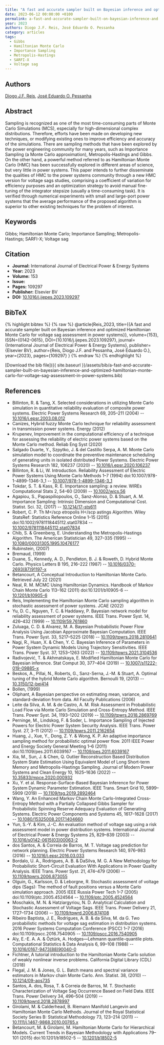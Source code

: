 ```yaml
---
title: "A fast and accurate sampler built on Bayesian inference and optimized Hamiltonian Monte Carlo for voltage sag assessment in power systems"
date: 2023-06-12 00:00:00 +0100
permalink: a-fast-and-accurate-sampler-built-on-bayesian-inference-and-optimized-hamiltonian-monte-carlo-for-voltage-sag-assessment-in-power-systems
year: 2023
authors: Diogo J.F. Reis, José Eduardo O. Pessanha
category: articles
tags:
  - Gibbs
  - Hamiltonian Monte Carlo
  - Importance Sampling
  - Metropolis-Hastings
  - SARFI-X
  - Voltage sag
---
```

 
## Authors
[Diogo J.F. Reis](authors/diogo-j-f-reis), [José Eduardo O. Pessanha](authors/jose-eduardo-o-pessanha)
 
## Abstract
Sampling is recognized as one of the most time-consuming parts of Monte Carlo Simulations (MCS), especially for high-dimensional complex distributions. Therefore, efforts have been made on developing new techniques, or modifying existing ones to improve efficiency and accuracy of the simulations. There are sampling methods that have been explored by the power engineering community for many years, such as Importance Sampling (a Monte Carlo approximation), Metropolis-Hastings and Gibbs. On the other hand, a powerful method referred to as Hamiltonian Monte Carlo (HMC) has been successfully explored in different areas of science, but very little in power systems. This paper intends to further disseminate the qualities of HMC to the power systems community through a new HMC version for voltage sags studies, comprising a coefficient of variation for efficiency purposes and an optimization strategy to avoid manual fine-tuning of the integrator stepsize (usually a time-consuming task). It is verified through numerical experiments with small and large-port power systems that the average performance of the proposed algorithm is superior to other existing techniques for the problem of interest.
 
## Keywords
Gibbs; Hamiltonian Monte Carlo; Importance Sampling; Metropolis-Hastings; SARFI-X; Voltage sag
 
## Citation
- **Journal:** International Journal of Electrical Power &amp; Energy Systems
- **Year:** 2023
- **Volume:** 153
- **Issue:** 
- **Pages:** 109297
- **Publisher:** Elsevier BV
- **DOI:** [10.1016/j.ijepes.2023.109297](https://doi.org/10.1016/j.ijepes.2023.109297)
 
## BibTeX
{% highlight bibtex %}
{% raw %}
@article{Reis_2023,
  title={{A fast and accurate sampler built on Bayesian inference and optimized Hamiltonian Monte Carlo for voltage sag assessment in power systems}},
  volume={153},
  ISSN={0142-0615},
  DOI={10.1016/j.ijepes.2023.109297},
  journal={International Journal of Electrical Power &amp; Energy Systems},
  publisher={Elsevier BV},
  author={Reis, Diogo J.F. and Pessanha, José Eduardo O.},
  year={2023},
  pages={109297}
}
{% endraw %}
{% endhighlight %}
 
[Download the bib file]({{ site.baseurl }}/assets/bib/a-fast-and-accurate-sampler-built-on-bayesian-inference-and-optimized-hamiltonian-monte-carlo-for-voltage-sag-assessment-in-power-systems.bib)
 
## References
- Billinton, R. & Tang, X. Selected considerations in utilizing Monte Carlo simulation in quantitative reliability evaluation of composite power systems. Electric Power Systems Research 69, 205–211 (2004) -- [10.1016/j.epsr.2003.08.012](https://doi.org/10.1016/j.epsr.2003.08.012)
- Canizes, Hybrid fuzzy Monte Carlo technique for reliability assessment in transmission power systems. Energy (2012)
- Krupenev, Improvement in the computational efficiency of a technique for assessing the reliability of electric power systems based on the Monte Carlo method. Reliab Eng Syst (2020)
- Salgado Duarte, Y., Szpytko, J. & del Castillo Serpa, A. M. Monte Carlo simulation model to coordinate the preventive maintenance scheduling of generating units in isolated distributed Power Systems. Electric Power Systems Research 182, 106237 (2020) -- [10.1016/j.epsr.2020.106237](https://doi.org/10.1016/j.epsr.2020.106237)
- Billinton, R. & Li, W. Introduction. Reliability Assessment of Electric Power Systems Using Monte Carlo Methods 1–7 (1994) doi:10.1007/978-1-4899-1346-3_1 -- [10.1007/978-1-4899-1346-3_1](https://doi.org/10.1007/978-1-4899-1346-3_1)
- Tokdar, S. T. & Kass, R. E. Importance sampling: a review. WIREs Computational Stats 2, 54–60 (2009) -- [10.1002/wics.56](https://doi.org/10.1002/wics.56)
- Agapiou, S., Papaspiliopoulos, O., Sanz-Alonso, D. & Stuart, A. M. Importance Sampling: Intrinsic Dimension and Computational Cost. Statist. Sci. 32, (2017) -- [10.1214/17-sts611](https://doi.org/10.1214/17-sts611)
- Robert, C. P. Th            <scp>M</scp            etropolis            <scp>H</scp            astings Algorithm. Wiley StatsRef: Statistics Reference Online 1–15 (2015) doi:10.1002/9781118445112.stat07834 -- [10.1002/9781118445112.stat07834](https://doi.org/10.1002/9781118445112.stat07834)
- Chib, S. & Greenberg, E. Understanding the Metropolis-Hastings Algorithm. The American Statistician 49, 327–335 (1995) -- [10.1080/00031305.1995.10476177](https://doi.org/10.1080/00031305.1995.10476177)
- Rubinstein, (2007)
- Bremaud, (1999)
- Duane, S., Kennedy, A. D., Pendleton, B. J. & Roweth, D. Hybrid Monte Carlo. Physics Letters B 195, 216–222 (1987) -- [10.1016/0370-2693(87)91197-x](https://doi.org/10.1016/0370-2693(87)91197-x)
- Betancourt, A Conceptual Introduction to Hamiltonian Monte Carlo. Retrieved July 22 (2021)
- Neal, R. M. MCMC Using Hamiltonian Dynamics. Handbook of Markov Chain Monte Carlo 113–162 (2011) doi:10.1201/b10905-6 -- [10.1201/b10905-6](https://doi.org/10.1201/b10905-6)
- Reis, Implementing the Hamiltonian Monte Carlo sampling algorithm in stochastic assessment of power systems. JCAE (2022)
- Yu, D. C., Nguyen, T. C. & Haddawy, P. Bayesian network model for reliability assessment of power systems. IEEE Trans. Power Syst. 14, 426–432 (1999) -- [10.1109/59.761860](https://doi.org/10.1109/59.761860)
- Zuluaga, C. D. & Alvarez, M. A. Bayesian Probabilistic Power Flow Analysis Using Jacobian Approximate Bayesian Computation. IEEE Trans. Power Syst. 33, 5217–5225 (2018) -- [10.1109/tpwrs.2018.2810641](https://doi.org/10.1109/tpwrs.2018.2810641)
- Nagi, R., Huan, X. & Chen, Y. C. Bayesian Inference of Parameters in Power System Dynamic Models Using Trajectory Sensitivities. IEEE Trans. Power Syst. 37, 1253–1263 (2022) -- [10.1109/tpwrs.2021.3104536](https://doi.org/10.1109/tpwrs.2021.3104536)
- Radivojević, T. & Akhmatskaya, E. Modified Hamiltonian Monte Carlo for Bayesian inference. Stat Comput 30, 377–404 (2019) -- [10.1007/s11222-019-09885-x](https://doi.org/10.1007/s11222-019-09885-x)
- Beskos, A., Pillai, N., Roberts, G., Sanz-Serna, J.-M. & Stuart, A. Optimal tuning of the hybrid Monte Carlo algorithm. Bernoulli 19, (2013) -- [10.3150/12-bej414](https://doi.org/10.3150/12-bej414)
- Bollen, (1999)
- Oliphant, A Bayesian perspective on estimating mean, variance, and standard-deviation from data. All Faculty Publications (2006)
- Leite da Silva, A. M. & de Castro, A. M. Risk Assessment in Probabilistic Load Flow via Monte Carlo Simulation and Cross-Entropy Method. IEEE Trans. Power Syst. 34, 1193–1202 (2019) -- [10.1109/tpwrs.2018.2869769](https://doi.org/10.1109/tpwrs.2018.2869769)
- Perninge, M., Lindskog, F. & Soder, L. Importance Sampling of Injected Powers for Electric Power System Security Analysis. IEEE Trans. Power Syst. 27, 3–11 (2012) -- [10.1109/tpwrs.2011.2162654](https://doi.org/10.1109/tpwrs.2011.2162654)
- Huang, J., Xue, Y., Dong, Z. Y. & Wong, K. P. An adaptive importance sampling method for probabilistic optimal power flow. 2011 IEEE Power and Energy Society General Meeting 1–6 (2011) doi:10.1109/pes.2011.6039167 -- [10.1109/pes.2011.6039167](https://doi.org/10.1109/pes.2011.6039167)
- Xia, M., Sun, J. & Chen, Q. Outlier Reconstruction Based Distribution System State Estimation Using Equivalent Model of Long Short-term Memory and Metropolis-Hastings Sampling. Journal of Modern Power Systems and Clean Energy 10, 1625–1636 (2022) -- [10.35833/mpce.2020.000932](https://doi.org/10.35833/mpce.2020.000932)
- Xu, Y. et al. Response-Surface-Based Bayesian Inference for Power System Dynamic Parameter Estimation. IEEE Trans. Smart Grid 10, 5899–5909 (2019) -- [10.1109/tsg.2019.2892464](https://doi.org/10.1109/tsg.2019.2892464)
- Wang, Y. An Enhanced Markov Chain Monte Carlo-Integrated Cross-Entropy Method with a Partially Collapsed Gibbs Sampler for Probabilistic Spinning Reserve Adequacy Evaluation of Generating Systems. Electric Power Components and Systems 45, 1617–1628 (2017) -- [10.1080/15325008.2017.1404660](https://doi.org/10.1080/15325008.2017.1404660)
- Yun, S.-Y. & Kim, J.-C. An evaluation method of voltage sag using a risk assessment model in power distribution systems. International Journal of Electrical Power &amp; Energy Systems 25, 829–839 (2003) -- [10.1016/s0142-0615(03)00063-2](https://doi.org/10.1016/s0142-0615(03)00063-2)
- dos Santos, A. & Correia de Barros, M. T. Voltage sag prediction for network planning. Electric Power Systems Research 140, 976–983 (2016) -- [10.1016/j.epsr.2016.03.033](https://doi.org/10.1016/j.epsr.2016.03.033)
- Bordalo, U. A., Rodrigues, A. B. & DaSilva, M. G. A New Methodology for Probabilistic Short-Circuit Evaluation With Applications in Power Quality Analysis. IEEE Trans. Power Syst. 21, 474–479 (2006) -- [10.1109/tpwrs.2006.873055](https://doi.org/10.1109/tpwrs.2006.873055)
- Olguin, G., Karlsson, D. & Leborgne, R. Stochastic assessment of voltage dips (Sags): The method of fault positions versus a Monte Carlo simulation approach. 2005 IEEE Russia Power Tech 1–7 (2005) doi:10.1109/ptc.2005.4524564 -- [10.1109/ptc.2005.4524564](https://doi.org/10.1109/ptc.2005.4524564)
- Moschakis, M. N. & Hatziargyriou, N. D. Analytical Calculation and Stochastic Assessment of Voltage Sags. IEEE Trans. Power Delivery 21, 1727–1734 (2006) -- [10.1109/tpwrd.2006.874108](https://doi.org/10.1109/tpwrd.2006.874108)
- Ribeiro Baptista, J. E., Rodrigues, A. B. & da Silva, M. da G. Two probabilistic methods for voltage sag estimation in distribution systems. 2016 Power Systems Computation Conference (PSCC) 1–7 (2016) doi:10.1109/pscc.2016.7540905 -- [10.1109/pscc.2016.7540905](https://doi.org/10.1109/pscc.2016.7540905)
- Aly, E.-E. A. A. & Öztürk, A. Hodges—Lehmann quantile-quantile plots. Computational Statistics &amp; Data Analysis 6, 99–108 (1988) -- [10.1016/0167-9473(88)90040-0](https://doi.org/10.1016/0167-9473(88)90040-0)
- Fichtner, A tutorial introduction to the Hamiltonian Monte Carlo solution of weakly nonlinear inverse problems. California Digital Library (CDL) (2018)
- Flegal, J. M. & Jones, G. L. Batch means and spectral variance estimators in Markov chain Monte Carlo. Ann. Statist. 38, (2010) -- [10.1214/09-aos735](https://doi.org/10.1214/09-aos735)
- Santos, A. dos, Rosa, T. & Correia de Barros, M. T. Stochastic Characterization of Voltage Sag Occurrence Based on Field Data. IEEE Trans. Power Delivery 34, 496–504 (2019) -- [10.1109/tpwrd.2018.2878997](https://doi.org/10.1109/tpwrd.2018.2878997)
- Girolami, M. & Calderhead, B. Riemann Manifold Langevin and Hamiltonian Monte Carlo Methods. Journal of the Royal Statistical Society Series B: Statistical Methodology 73, 123–214 (2011) -- [10.1111/j.1467-9868.2010.00765.x](https://doi.org/10.1111/j.1467-9868.2010.00765.x)
- Betancourt, M. & Girolami, M. Hamiltonian Monte Carlo for Hierarchical Models. Current Trends in Bayesian Methodology with Applications 79–101 (2015) doi:10.1201/b18502-5 -- [10.1201/b18502-5](https://doi.org/10.1201/b18502-5)

